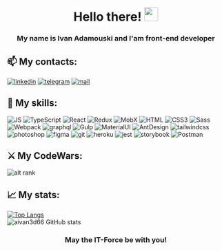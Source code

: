<h1 align="center">Hello there! 
<img src="https://github.com/blackcater/blackcater/raw/main/images/Hi.gif" height="32"/></h1>
<h3 align="center">My name is Ivan Adamouski and I'am front-end developer</h3>

## 📫 My contacts: ###
[<img alt="linkedin" src="https://img.shields.io/badge/LinkedIn-1572B6?style=for-the-badge&logo=linkedin&logoColor=white" />](https://www.linkedin.com/in/ivan-adamouski-55a421227/)
[<img src="https://img.shields.io/badge/Telegram-1572B6?style=for-the-badge&logo=telegram&logoColor=white" alt='telegram'/>](https://t.me/aivan3d66)
[<img src='https://img.shields.io/badge/Gmail-1572B6?style=for-the-badge&logo=gmail&logoColor=white' alt='mail'/>](mailto:aivan3d66@gmail.com)

## 🦾 My skills:  
<div align="left">
<img alt="JS" src="https://img.shields.io/badge/JavaScript-1572B6?style=for-the-badge&logo=javascript&logoColor=white">
<img alt="TypeScript" src="https://img.shields.io/badge/TypeScript-1572B6?style=for-the-badge&logo=typescript&logoColor=white">
<img alt="React" src="https://img.shields.io/badge/react-1572B6.svg?style=for-the-badge&logo=react&logoColor=white">
<img alt="Redux" src="https://img.shields.io/badge/Redux-1572B6?style=for-the-badge&logo=redux&logoColor=white">
<img alt="MobX" src="https://img.shields.io/badge/MobX-1572B6?style=for-the-badge&logo=MobX&logoColor=white">
<img src="https://img.shields.io/badge/HTML5-1572B6?style=for-the-badge&logo=html5&logoColor=white" alt="HTML">
<img alt="CSS3" src="https://img.shields.io/badge/CSS3-1572B6?style=for-the-badge&logo=css3&logoColor=white">
<img alt="Sass" src="https://img.shields.io/badge/Sass-1572B6?style=for-the-badge&logo=Sass&logoColor=white">
<img alt="Webpack" src="https://img.shields.io/badge/Webpack-1572B6?style=for-the-badge&logo=Webpack&logoColor=white">
<img alt="graphql" src="https://img.shields.io/badge/graphql-1572B6?style=for-the-badge&logo=graphql&logoColor=white">
<img alt="Gulp" src="https://img.shields.io/badge/Gulp-1572B6?style=for-the-badge&logo=Gulp&logoColor=white">
<img alt="MaterialUI" src="https://img.shields.io/badge/MUI-1572B6.svg?style=for-the-badge&logo=mui&logoColor=white">
<img alt="AntDesign" src="https://img.shields.io/badge/AntDesign-1572B6.svg?style=for-the-badge&logo=AntDesign&logoColor=white">
<img alt="tailwindcss" src="https://img.shields.io/badge/tailwindcss-1572B6.svg?style=for-the-badge&logo=tailwindcss&logoColor=white">
<img alt="photoshop" src="https://img.shields.io/badge/adobephotoshop-1572B6.svg?style=for-the-badge&logo=adobephotoshop&logoColor=white">
<img alt="figma" src="https://img.shields.io/badge/figma-1572B6.svg?style=for-the-badge&logo=figma&logoColor=white">
<img alt="git" src="https://img.shields.io/badge/git-1572B6.svg?style=for-the-badge&logo=git&logoColor=white">
<img alt="heroku" src="https://img.shields.io/badge/heroku-1572B6.svg?style=for-the-badge&logo=heroku&logoColor=white">
<img alt="jest" src="https://img.shields.io/badge/jest-1572B6?style=for-the-badge&logo=jest&logoColor=white"/>
<img alt="storybook" src="https://img.shields.io/badge/-Storybook-1572B6?style=for-the-badge&logo=storybook&logoColor=white"/>
<img alt="Postman" src="https://img.shields.io/badge/Postman-1572B6?style=for-the-badge&logo=postman&logoColor=white"/>
</div>

## ⚔️ My CodeWars: ##
![alt rank](https://www.codewars.com/users/aivan3d66/badges/large)


## 📈 My stats: ##

[![Top Langs](https://github-readme-stats.vercel.app/api/top-langs/?username=aivan3d66&layout=compact&theme=dracula)](https://github.com/aivan3d66/github-readme-stats)  
![aivan3d66 GitHub stats](https://github-readme-stats.vercel.app/api?username=aivan3d66&show_icons=true&theme=dracula)  


<h3 align="center">May the IT-Force be with you!</h3>


